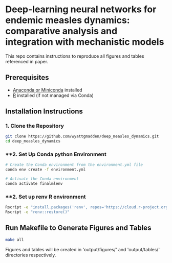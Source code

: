 # Deep-learning neural networks for endemic measles dynamics: comparative analysis and integration with mechanistic models

This repo contains instructions to reproduce all figures and tables referenced in paper. 

## Prerequisites

- [Anaconda or Miniconda](https://docs.conda.io/en/latest/miniconda.html) installed
- [R](https://www.r-project.org/) installed (if not managed via Conda)

## Installation Instructions

### **1. Clone the Repository**

```bash
git clone https://github.com/wyattgmadden/deep_measles_dynamics.git
cd deep_measles_dynamics
```
### **2. Set Up Conda python Environment

```bash
# Create the Conda environment from the environment.yml file
conda env create -f environment.yml

# Activate the Conda environment
conda activate finalmlenv
```
### **2. Set up renv R environment

```bash
Rscript -e "install.packages('renv', repos='https://cloud.r-project.org')"
Rscript -e "renv::restore()"
```


## Run Makefile to Generate Figures and Tables

```bash
make all
```

Figures and tables will be created in 'output/figures/' and 'output/tables/' directories respectively. 


